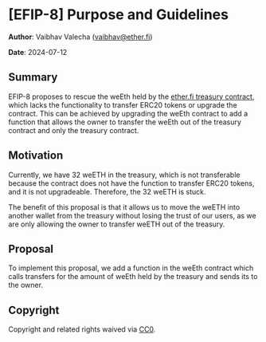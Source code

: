 # [EFIP-8] Purpose and Guidelines

**Author**: Vaibhav Valecha (vaibhav@ether.fi)

**Date**: 2024-07-12


## Summary

EFIP-8 proposes to rescue the weEth held by the [ether.fi treasury contract](https://etherscan.io/address/0x6329004e903b7f420245e7af3f355186f2432466), which lacks the functionality to transfer ERC20 tokens or upgrade the contract. This can be achieved by upgrading the weEth contract to add a function that allows the owner to transfer the weEth out of the treasury contract and only the treasury contract.  


## Motivation

Currently, we have 32 weETH in the treasury, which is not transferable because the contract does not have the function to transfer ERC20 tokens, and it is not upgradeable. Therefore, the 32 weETH is stuck.

The benefit of this proposal is that it allows us to move the weETH into another wallet from the treasury without losing the trust of our users, as we are only allowing the owner to transfer weETH out of the treasury.

## Proposal

To implement this proposal, we add a function in the weEth contract which calls transfers for the amount of weEth held by the treasury and sends its to the owner.


## Copyright

Copyright and related rights waived via [CC0](https://creativecommons.org/publicdomain/zero/1.0/).

